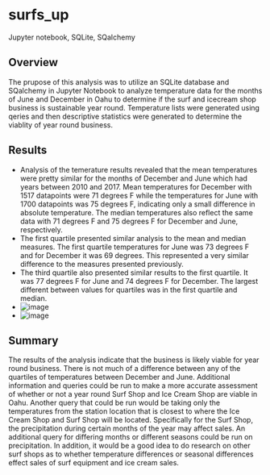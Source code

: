 # surfs_up
Jupyter notebook, SQLite, SQalchemy
## Overview
The prupose of this analysis was to utilize an SQLite database and SQalchemy in Jupyter Notebook to analyze temperature data for the months of June and December in Oahu to determine if the surf and icecream shop business is sustainable year round.  Temperature lists were generated using qeries and then descriptive statistics were generated to determine the viablity of year round business.
## Results
  - Analysis of the temerature results revealed that the mean temperatures were pretty similar for the months of December and June which had years between 2010 and 2017.  Mean temperatures for December with 1517 datapoints were 71 degrees F while the temperatures for June with 1700 datapoints was 75 degrees F, indicating only a small difference in absolute temperature.  The median temperatures also reflect the same data with 71 degrees F and 75 degrees F for December and June, respectively.
  - The first quartile presented similar analysis to the mean and median measures.  The first quartile temperatures for June was 73 degrees F and for December it was 69 degrees.  This represented a very similar difference to the measures presented previously.
  - The third quartile also presented similar results to the first quartile.  It was 77 degrees F for June and 74 degrees F for December.  The largest different between values for quartiles was in the first quartile and median.  
  - ![image](https://user-images.githubusercontent.com/88444529/139461805-4e5aa2b3-8fbc-49ac-886d-d5285b8dc22e.png)
  - ![image](https://user-images.githubusercontent.com/88444529/139461846-684ace98-9677-477c-98d6-2419c8ef4ac4.png)
## Summary
The results of the analysis indicate that the business is likely viable for year round business.  There is not much of a difference between any of the quartiles of temperatures between December and June.  Additional information and queries could be run to make a more accurate assessment of whether or not a year round Surf Shop and Ice Cream Shop are viable in Oahu.  Another query that could be run would be taking only the temperatures from the station location that is closest to where the Ice Cream Shop and Surf Shop will be located.  Specifically for the Surf Shop, the precipitation during certain months of the year may affect sales.  An additional query for differing months or different seasons could be run on precipitation.  In addition, it would be a good idea to do research on other surf shops as to whether temperature differences or seasonal differences effect sales of surf equipment and ice cream sales.

